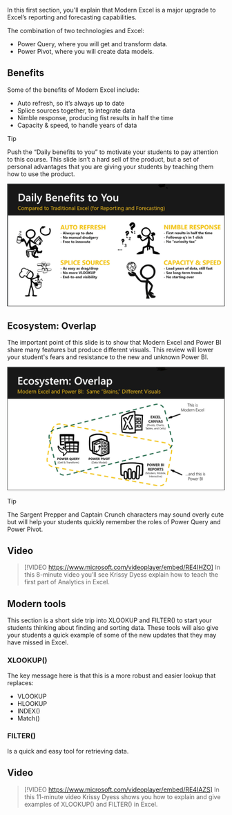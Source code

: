 In this first section, you'll explain that Modern Excel is a major upgrade to Excel’s reporting and forecasting capabilities.

The combination of two technologies and Excel:
- Power Query, where you will get and transform data.
- Power Pivot, where you will create data models.

## Benefits
Some of the benefits of Modern Excel include:
- Auto refresh, so it’s always up to date
- Splice sources together, to integrate data
- Nimble response, producing fist results in half the time
- Capacity & speed, to handle years of data


> [!TIP]
> Push the “Daily benefits to you” to motivate your students to pay attention to this course. This slide isn’t a hard sell of the product, but a set of personal advantages that you are giving your students by teaching them how to use the product.

![PowerPoint screenshot showing the benefits of Modern Excel compared to traditional excel](../media/daily-benefits.png)

## Ecosystem: Overlap
The important point of this slide is to show that Modern Excel and Power BI share many features but produce different visuals. 
This review will lower your student's fears and resistance to the new and unknown Power BI. 

![Modern Excel and Power BI: Same brains, different visuals](../media/ecosystem-overlap.png)

> [!TIP]
> The Sargent Prepper and Captain Crunch characters may sound overly cute but will help your students quickly remember the roles of Power Query and Power Pivot. 

## Video
> [!VIDEO https://www.microsoft.com/videoplayer/embed/RE4IHZO] 
> In this 8-minute video you’ll see Krissy Dyess explain how to teach the first part of Analytics in Excel.

## Modern tools

This section is a short side trip into XLOOKUP and FILTER() to start your students thinking about finding and sorting data. These tools will also give your students a quick example of some of the new updates that they may have missed in Excel. 


### XLOOKUP() 
The key message here is that this is a more robust and easier lookup that replaces:
- VLOOKUP 
- HLOOKUP
- INDEX()
- Match()


### FILTER()
Is a quick and easy tool for retrieving data.

## Video
> [!VIDEO https://www.microsoft.com/videoplayer/embed/RE4IAZS] 
> In this 11-minute video Krissy Dyess shows you how to explain and give examples of XLOOKUP() and FILTER() in Excel.

